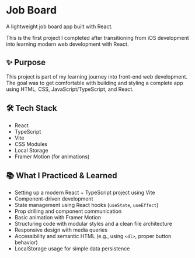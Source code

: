 # Job Board

A lightweight job board app built with React.  

This is the first project I completed after transitioning from iOS development into learning modern web development with React.

## ✨ Purpose

This project is part of my learning journey into front-end web development.  
The goal was to get comfortable with building and styling a complete app using HTML, CSS, JavaScript/TypeScript, and React.

## 🛠️ Tech Stack

- React
- TypeScript
- Vite
- CSS Modules
- Local Storage
- Framer Motion (for animations)

## 📚 What I Practiced & Learned

- Setting up a modern React + TypeScript project using Vite
- Component-driven development
- State management using React hooks (`useState`, `useEffect`)
- Prop drilling and component communication
- Basic animation with Framer Motion
- Structuring code with modular styles and a clean file architecture
- Responsive design with media queries
- Accessibility and semantic HTML (e.g., using `<dl>`, proper button behavior)
- LocalStorage usage for simple data persistence
